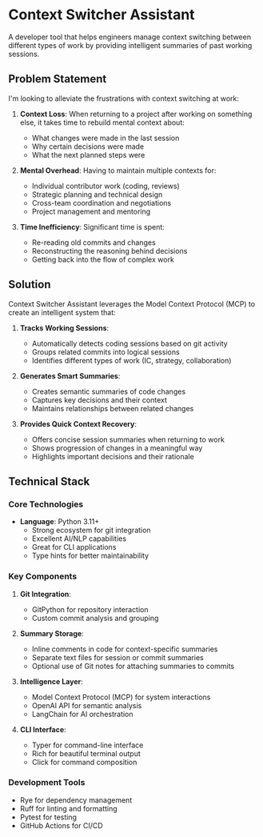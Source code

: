 # Context Switcher Assistant

A developer tool that helps engineers manage context switching between different types of work by providing intelligent summaries of past working sessions.

## Problem Statement

I'm looking to alleviate the frustrations with context switching at work:

1. **Context Loss**: When returning to a project after working on something else, it takes time to rebuild mental context about:
   - What changes were made in the last session
   - Why certain decisions were made
   - What the next planned steps were

2. **Mental Overhead**: Having to maintain multiple contexts for:
   - Individual contributor work (coding, reviews)
   - Strategic planning and technical design
   - Cross-team coordination and negotiations
   - Project management and mentoring

3. **Time Inefficiency**: Significant time is spent:
   - Re-reading old commits and changes
   - Reconstructing the reasoning behind decisions
   - Getting back into the flow of complex work

## Solution

Context Switcher Assistant leverages the Model Context Protocol (MCP) to create an intelligent system that:

1. **Tracks Working Sessions**:
   - Automatically detects coding sessions based on git activity
   - Groups related commits into logical sessions
   - Identifies different types of work (IC, strategy, collaboration)

2. **Generates Smart Summaries**:
   - Creates semantic summaries of code changes
   - Captures key decisions and their context
   - Maintains relationships between related changes

3. **Provides Quick Context Recovery**:
   - Offers concise session summaries when returning to work
   - Shows progression of changes in a meaningful way
   - Highlights important decisions and their rationale

## Technical Stack

### Core Technologies
- **Language**: Python 3.11+
  - Strong ecosystem for git integration
  - Excellent AI/NLP capabilities
  - Great for CLI applications
  - Type hints for better maintainability

### Key Components
1. **Git Integration**:
   - GitPython for repository interaction
   - Custom commit analysis and grouping

2. **Summary Storage**:
   - Inline comments in code for context-specific summaries
   - Separate text files for session or commit summaries
   - Optional use of Git notes for attaching summaries to commits

3. **Intelligence Layer**:
   - Model Context Protocol (MCP) for system interactions
   - OpenAI API for semantic analysis
   - LangChain for AI orchestration

4. **CLI Interface**:
   - Typer for command-line interface
   - Rich for beautiful terminal output
   - Click for command composition

### Development Tools
- Rye for dependency management
- Ruff for linting and formatting
- Pytest for testing
- GitHub Actions for CI/CD
